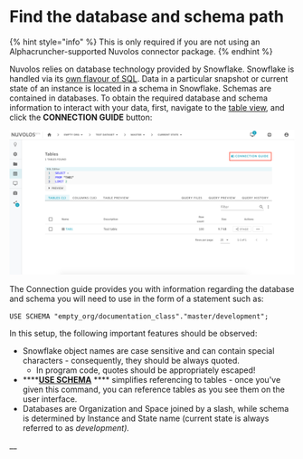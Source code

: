 # Find the database and schema path

{% hint style="info" %}
This is only required if you are not using an Alphacruncher-supported Nuvolos connector package.
{% endhint %}

Nuvolos relies on database technology provided by Snowflake. Snowflake is handled via its [own flavour of SQL](https://docs.snowflake.net/manuals/sql-reference-commands.html).  Data in a particular snapshot or current state of an instance is located in a schema in Snowflake. Schemas are contained in databases. To obtain the required database and schema information to interact with your data, first, navigate to the [table view](../the-table-view/), and click the **CONNECTION GUIDE** button:

![](<../../.gitbook/assets/Screen Shot 2020-03-17 at 1.22.49 PM.png>)

The Connection guide provides you with information regarding the database and schema you will need to use in the form of a statement such as:

```
USE SCHEMA "empty_org/documentation_class"."master/development";
```

In this setup, the following important features should be observed:

* Snowflake object names are case sensitive and can contain special characters - consequently, they should be always quoted.
  * In program code, quotes should be appropriately escaped!
* ****[**USE SCHEMA**](https://docs.snowflake.net/manuals/sql-reference/sql/use-schema.html) **** simplifies referencing to tables - once you've given this command, you can reference tables as you see them on the user interface.
* Databases are Organization and Space joined by a slash, while schema is determined by Instance and State name (current state is always referred to as _development)._

__
